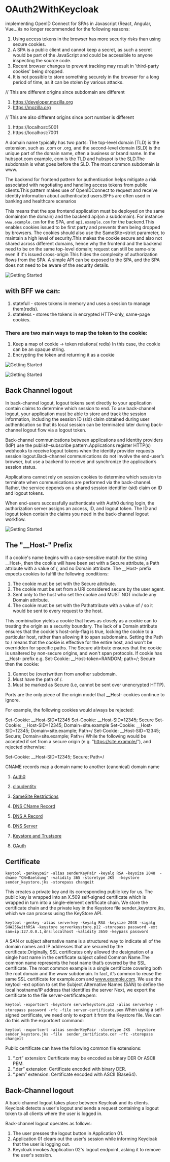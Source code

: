 # OAuth2WithKeycloak
implementing OpenID Connect for SPAs in Javascript (React, Angular, Vue...)is no longer recommended for the following reasons:
1. Using access tokens in the browser has more security risks than using secure cookies.
2. A SPA is a public client and cannot keep a secret, as such a secret would be part of the JavaScript and could be accessible to anyone inspecting the source code.
3. Recent browser changes to prevent tracking may result in 'third-party cookies' being dropped.
4. It is not possible to store something securely in the browser for a long period of time, as it can be stolen by various attacks.

// This are different origins since subdomain are different
1. https://developer.mozilla.org
2. https://mozilla.org

// This are also different origins since port number is different
1. https://localhost:5001
2. https://localhost:7001

A domain name typically has two parts: The top-level domain (TLD) is the extension, such as .com or .org, and the second-level domain (SLD) is the unique part of the domain name, often a business or brand name. In the hubspot.com example, com is the TLD and hubspot is the SLD.The subdomain is what goes before the SLD. The most common subdomain is www.

The backend for frontend pattern for authentication helps mitigate a risk associated with negotiating and handling access tokens from public clients.This pattern makes use of OpenIDConnect to request and receive identity information about authenticated users.BFFs are often used in banking and healthcare scenarios

This means that the spa frontend application must be deployed on the same domain(on the domain) and the backend api(on a subdomain). For instance  `www.example.com` for the SPA, and `api.example.com` for the backend.This enables cookies issued to be first party and prevents them being dropped by browsers. The cookies should also use the SameSite=strict parameter, to maintain a high level of security.This makes the cookie secure and also not shared across different domains, hence why the frontend and the backend need to be on the same top-level domain; request can still be same-site even if it's issued cross-origin
This hides the complexity of authorization flows from the SPA. A simple API can be exposed to the SPA, and the SPA does not need to be aware of the security details. 

![Getting Started](./1_Lcb7ku4Qx1sfSaPlr45wJg.webp)

## with BFF we can:
1. statefull - stores tokens in memory and uses a session to manage them(redis).
2. stateless - stores the tokens in encrypted HTTP-only, same-page cookies.
### There are two main ways to map the token to the cookie:
1. Keep a map of cookie -> token relations( redis)
  In this case, the cookie can be an opaque string.
2. Encrypting the token and returning it as a cookie

![Getting Started](./b001f5aa-image5-1024x442.jpg)

![Getting Started](./BFF-Sequence.png)


## Back Channel logout
In back-channel logout, logout tokens sent directly to your application contain claims to determine which session to end. To use back-channel logout, your application must be able to store and track the session information, including the session ID (sid) claim 
obtained during user authentication so that its local session can be terminated later during back-channel logout flow via a logout token.

Back-channel communications between applications and identity providers (IdP) use the publish–subscribe pattern.Applications register HTTP(s) webhooks to receive logout tokens when the identity provider requests session logout.Back-channel communications do not involve the end-user’s browser, but use a backend to receive and synchronize the application’s session status.
  
Applications cannot rely on session cookies to determine which session to terminate when communications are performed via the back-channel. Rather, the service depends on a shared session identifier (sid) claim on ID and logout tokens.

When end-users successfully authenticate with Auth0 during login, the authorization server assigns an access, ID, and logout token. The ID and logout token contain the claims you need in the back-channel logout workflow.

![Getting Started](./backchannellogout.png)
             
## The "__Host-" Prefix
If a cookie's name begins with a case-sensitive match for the string __Host-, then the cookie will have been set with a Secure attribute, a Path attribute with a value of /, and no Domain attribute.
The __Host- prefix expects cookies to fulfill the following conditions:

1. The cookie must be set with the Secure attribute.
2. The cookie must be set from a URI considered secure by the user agent.
3. Sent only to the host who set the cookie and MUST NOT include any Domain attribute.
4. The cookie must be set with the Pathattribute with a value of / so it would be sent to every request to the host.

This combination yields a cookie that hews as closely as a cookie can to treating the origin as a security boundary. The lack of a Domain attribute ensures that the cookie's host-only-flag is true, locking the cookie to a particular host, rather than allowing it to span subdomains. Setting the Path to / means that the cookie is effective for the entire host, and won't be overridden for specific paths. The Secure attribute ensures that the cookie is unaltered by non-secure origins, and won't span protocols.
 If cookie has __Host- prefix e.g. Set-Cookie: __Host-token=RANDOM; path=/; Secure then the cookie:

1. Cannot be (over)written from another subdomain.
2. Must have the path of /.
3. Must be marked as Secure (i.e, cannot be sent over unencrypted HTTP).

Ports are the only piece of the origin model that __Host- cookies continue to ignore.

For example, the following cookies would always be rejected:

Set-Cookie: __Host-SID=12345
Set-Cookie: __Host-SID=12345; Secure
Set-Cookie: __Host-SID=12345; Domain=site.example
Set-Cookie: __Host-SID=12345; Domain=site.example; Path=/
Set-Cookie: __Host-SID=12345; Secure; Domain=site.example; Path=/
While the following would be accepted if set from a secure origin (e.g. "https://site.example/"), and rejected otherwise:

Set-Cookie: __Host-SID=12345; Secure; Path=/

CNAME records map a domain name to another (canonical) domain name

1. [Auth0](https://auth0.com/docs/authenticate/login/logout/back-channel-logout)
2. [cloudentity](https://cloudentity.com/developers/blog/adding-oauth-proxy-bff-component-to-spa/)
3. [SameSite Restrictions](https://portswigger.net/web-security/csrf/bypassing-samesite-restrictions)


4. [DNS CName Record](https://www.cloudflare.com/learning/dns/dns-records/dns-cname-record/)

5. [DNS A Record](https://www.cloudflare.com/learning/dns/dns-records/dns-a-record/)
 
6. [DNS Server](https://www.cloudflare.com/learning/dns/dns-server-types/#authoritative-nameserver)

7. [Keystore and Trustsore](https://www.baeldung.com/java-keystore-truststore-difference)

8. [OAuth](https://www.shuttle.rs/blog/2023/08/30/using-oauth-with-axum)

## Certificate
``keytool -genkeypair -alias senderKeyPair -keyalg RSA -keysize 2048 
  -dname "CN=Baeldung" -validity 365 -storetype JKS 
  -keystore sender_keystore.jks -storepass changeit``

This creates a private key and its corresponding public key for us. The public key is wrapped into an X.509 self-signed certificate which is wrapped in turn into a single-element certificate chain. We store the certificate chain and the private key in the Keystore file sender_keystore.jks, which we can process using the KeyStore API.

  ``keytool -genkey -alias serverkey -keyalg RSA -keysize 2048 -sigalg SHA256withRSA -keystore serverkeystore.p12 -storepass password -ext san=ip:127.0.0.1,dns:localhost -validity 3650 -keypass password``

A SAN or subject alternative name is a structured way to indicate all of the domain names and IP addresses that are secured by the certificate.Originally, SSL certificates only allowed the designation of a single host name in the certificate subject called Common Name.The common name represents the host name that’s covered by the SSL certificate. The most common example is a single certificate covering both the root domain and the www subdomain. In fact, it’s common to reuse the same SSL certificate for example.com and www.example.com.
We use the keytool -ext option to set the Subject Alternative Names (SAN) to define the local hostname/IP address that identifies the server
Next, we export the certificate to the file server-certificate.pem:

``keytool -exportcert -keystore serverkeystore.p12 -alias serverkey -storepass password -rfc -file server-certificate.pem``
When using a self-signed certificate, we need only to export it from the Keystore file. We can do this with the exportcert command:

``keytool -exportcert -alias senderKeyPair -storetype JKS 
  -keystore sender_keystore.jks -file 
  sender_certificate.cer -rfc -storepass changeit``

  Public certificate can have the following common file extensions:

1. “.crt” extension: Certificate may be encoded as binary DER Or ASCII PEM.
2. “.der” extension: Certificate encoded with binary DER.
3. “.pem” extension: Certificate encoded with ASCII (Base64).

## Back-Channel logout
A back-channel logout takes place between Keycloak and its clients. Keycloak detects a user's logout and sends a request containing a logout token to all clients where the user is logged in.

Back-channel logout operates as follows:

1. The user presses the logout button in Application 01.
2. Application 01 clears out the user's session while informing Keycloak that the user is logging out.
3. Keycloak invokes Application 02's logout endpoint, asking it to remove the user's session.





  


